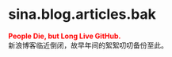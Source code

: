 # sina.blog.articles.bak

**<font color=red>People Die, but Long Live GitHub.</font>** </br>
新浪博客临近倒闭，故早年间的絮絮叨叨备份至此。

